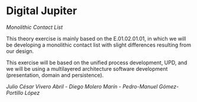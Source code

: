 # Digital Jupiter
*Monolithic Contact List*

This theory exercise is mainly based on the E.01.02.01.01, in which we will be developing a monolithic contact list with slight differences resulting from our design. 

This exercise will be based on the unified process development, UPD, and we will be using a multilayered architecture software development (presentation, domain and persistence).

*Julio César Vivero Abril - Diego Molero Marín - Pedro-Manuel Gómez-Portillo López*
